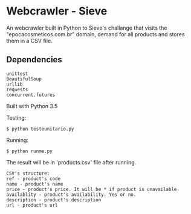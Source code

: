 # Webcrawler - Sieve
An webcrawler built in Python to Sieve's challange that visits the "epocacosmeticos.com.br" domain, demand for all products and stores them in a CSV file.

## Dependencies
```
unittest
BeautifulSoup
urllib
requests
concurrent.futures
```

Built with Python 3.5

Testing:
```
$ python testeunitario.py
```

Running:
```
$ python runme.py
```

The result will be in 'products.csv' file after running.
```
CSV's structure:
ref - product's code
name - product's name
price - product's price. It will be * if product is unavailable
availablity - product's availability. Yes or no.
description - product's description
url - product's url
```
